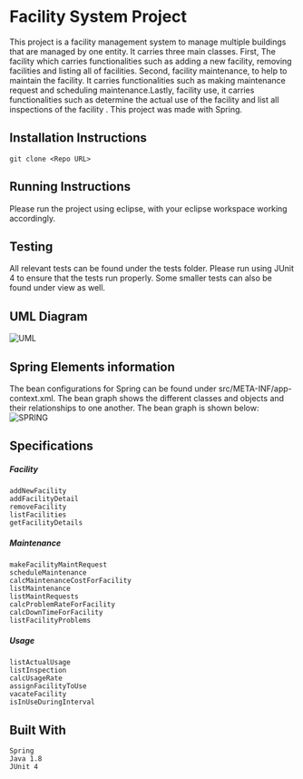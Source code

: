 # Facility System Project 

This project is a facility management system to manage multiple buildings that are managed by one entity. It carries three main classes. 
First, The facility which carries functionalities such as adding a new facility, removing facilities and listing all of facilities. Second, facility maintenance, to help to maintain the facility. It carries functionalities such as making maintenance request and scheduling maintenance.Lastly, facility use, it carries functionalities such as determine the actual use of the facility and list all inspections of the facility .
This project was made with Spring.



## Installation Instructions

```
git clone <Repo URL> 
```

## Running Instructions

Please run the project using eclipse, with your eclipse workspace working accordingly.

## Testing

All relevant tests can be found under the tests folder. Please run using JUnit 4 to ensure that the tests run properly. Some smaller tests can also be found under view as well. 

## UML Diagram
![UML](https://raw.githubusercontent.com/MahaBKT/Facility-System/master/Documents/UML.png)

## Spring Elements information
The bean configurations for Spring can be found under src/META-INF/app-context.xml. The bean graph shows the different classes and objects and their relationships to one another. The bean graph is shown below:
![SPRING](https://raw.githubusercontent.com/MahaBKT/Facility-System/master/Documents/Spring.png)



## Specifications

##### Facility
```
addNewFacility
addFacilityDetail
removeFacility
listFacilities
getFacilityDetails
```

##### Maintenance
```
makeFacilityMaintRequest
scheduleMaintenance
calcMaintenanceCostForFacility
listMaintenance
listMaintRequests
calcProblemRateForFacility
calcDownTimeForFacility
listFacilityProblems
```

##### Usage
```
listActualUsage
listInspection
calcUsageRate
assignFacilityToUse
vacateFacility
isInUseDuringInterval
```


## Built With
```
Spring
Java 1.8
JUnit 4
```
